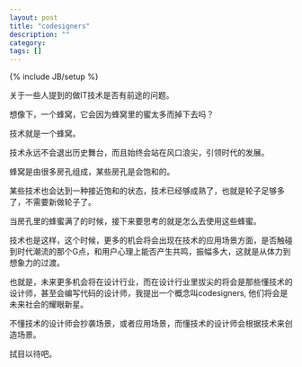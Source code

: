 ```yaml
---
layout: post
title: "codesigners"
description: ""
category: 
tags: []
---
```

{% include JB/setup %}

关于一些人提到的做IT技术是否有前途的问题。

想像下，一个蜂窝，它会因为蜂窝里的蜜太多而掉下去吗？

技术就是一个蜂窝。

技术永远不会退出历史舞台，而且始终会站在风口浪尖，引领时代的发展。

蜂窝是由很多房孔组成，某些房孔是会饱和的。

某些技术也会达到一种接近饱和的状态，技术已经够成熟了，也就是轮子足够多了，不需要新做轮子了。

当房孔里的蜂蜜满了的时候，接下来要思考的就是怎么去使用这些蜂蜜。

技术也是这样，这个时候，更多的机会将会出现在技术的应用场景方面，是否触碰到时代潮流的那个G点，和用户心理上能否产生共鸣，振幅多大，这就是从体力到想象力的过渡。

也就是，未来更多机会将在设计行业，而在设计行业里拔尖的将会是那些懂技术的设计师，甚至会编写代码的设计师，我提出一个概念叫codesigners, 他们将会是未来社会的耀眼新星。

不懂技术的设计师会抄袭场景，或者应用场景，而懂技术的设计师会根据技术来创造场景。

拭目以待吧。
